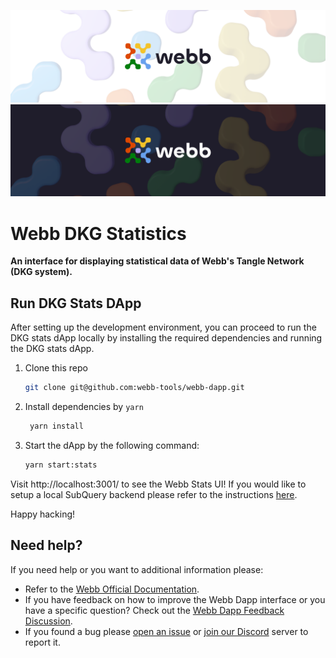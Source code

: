 <div align="center">
<a href="https://www.webb.tools/">

![Webb Logo](../../.github/assets/webb_banner_light.png#gh-light-mode-only)
![Webb Logo](../../.github/assets/webb_banner_dark.png#gh-dark-mode-only)
</a>

  </div>

# Webb DKG Statistics

<p align="left">
    <strong>An interface for displaying statistical data of Webb's Tangle Network (DKG system).</strong>
    <br />
</p>

## Run DKG Stats DApp

After setting up the development environment, you can proceed to run the DKG stats dApp locally by installing the required dependencies and running the DKG stats dApp.

1. Clone this repo

   ```bash
   git clone git@github.com:webb-tools/webb-dapp.git
   ```

2. Install dependencies by `yarn`

   ```bash
    yarn install
   ```

3. Start the dApp by the following command:

   ```bash
   yarn start:stats
   ```

Visit http://localhost:3001/ to see the Webb Stats UI! If you would like to setup a local SubQuery backend please refer to the instructions [here](https://github.com/webb-tools/webb-subql#webb-subquery).

Happy hacking!

<h2 id="help"> Need help? </h2>

If you need help or you want to additional information please:

- Refer to the [Webb Official Documentation](https://docs.webb.tools/).
- If you have feedback on how to improve the Webb Dapp interface or you have a specific question? Check out the [Webb Dapp Feedback Discussion](https://github.com/webb-tools/feedback/discussions/categories/webb-dapp-feedback).
- If you found a bug please [open an issue](https://github.com/webb-tools/webb-dapp/issues/new/choose) or [join our Discord](https://discord.gg/jUDeFpggrR) server to report it.
